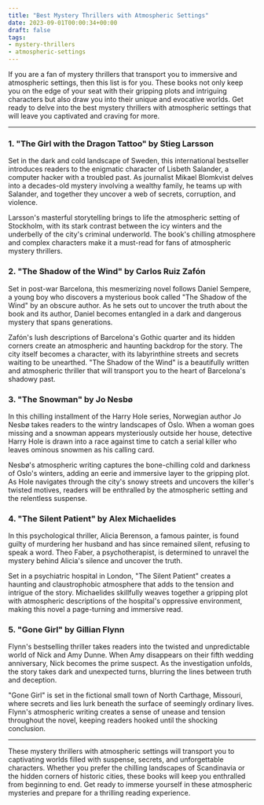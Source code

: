 ```yaml
---
title: "Best Mystery Thrillers with Atmospheric Settings"
date: 2023-09-01T00:00:34+00:00
draft: false
tags:
- mystery-thrillers
- atmospheric-settings
---
```


If you are a fan of mystery thrillers that transport you to immersive and atmospheric settings, then this list is for you. These books not only keep you on the edge of your seat with their gripping plots and intriguing characters but also draw you into their unique and evocative worlds. Get ready to delve into the best mystery thrillers with atmospheric settings that will leave you captivated and craving for more.

---

### 1. "The Girl with the Dragon Tattoo" by Stieg Larsson

Set in the dark and cold landscape of Sweden, this international bestseller introduces readers to the enigmatic character of Lisbeth Salander, a computer hacker with a troubled past. As journalist Mikael Blomkvist delves into a decades-old mystery involving a wealthy family, he teams up with Salander, and together they uncover a web of secrets, corruption, and violence.

Larsson's masterful storytelling brings to life the atmospheric setting of Stockholm, with its stark contrast between the icy winters and the underbelly of the city's criminal underworld. The book's chilling atmosphere and complex characters make it a must-read for fans of atmospheric mystery thrillers.

### 2. "The Shadow of the Wind" by Carlos Ruiz Zafón

Set in post-war Barcelona, this mesmerizing novel follows Daniel Sempere, a young boy who discovers a mysterious book called "The Shadow of the Wind" by an obscure author. As he sets out to uncover the truth about the book and its author, Daniel becomes entangled in a dark and dangerous mystery that spans generations.

Zafón's lush descriptions of Barcelona's Gothic quarter and its hidden corners create an atmospheric and haunting backdrop for the story. The city itself becomes a character, with its labyrinthine streets and secrets waiting to be unearthed. "The Shadow of the Wind" is a beautifully written and atmospheric thriller that will transport you to the heart of Barcelona's shadowy past.

### 3. "The Snowman" by Jo Nesbø

In this chilling installment of the Harry Hole series, Norwegian author Jo Nesbø takes readers to the wintry landscapes of Oslo. When a woman goes missing and a snowman appears mysteriously outside her house, detective Harry Hole is drawn into a race against time to catch a serial killer who leaves ominous snowmen as his calling card.

Nesbø's atmospheric writing captures the bone-chilling cold and darkness of Oslo's winters, adding an eerie and immersive layer to the gripping plot. As Hole navigates through the city's snowy streets and uncovers the killer's twisted motives, readers will be enthralled by the atmospheric setting and the relentless suspense.

### 4. "The Silent Patient" by Alex Michaelides

In this psychological thriller, Alicia Berenson, a famous painter, is found guilty of murdering her husband and has since remained silent, refusing to speak a word. Theo Faber, a psychotherapist, is determined to unravel the mystery behind Alicia's silence and uncover the truth.

Set in a psychiatric hospital in London, "The Silent Patient" creates a haunting and claustrophobic atmosphere that adds to the tension and intrigue of the story. Michaelides skillfully weaves together a gripping plot with atmospheric descriptions of the hospital's oppressive environment, making this novel a page-turning and immersive read.

### 5. "Gone Girl" by Gillian Flynn

Flynn's bestselling thriller takes readers into the twisted and unpredictable world of Nick and Amy Dunne. When Amy disappears on their fifth wedding anniversary, Nick becomes the prime suspect. As the investigation unfolds, the story takes dark and unexpected turns, blurring the lines between truth and deception.

"Gone Girl" is set in the fictional small town of North Carthage, Missouri, where secrets and lies lurk beneath the surface of seemingly ordinary lives. Flynn's atmospheric writing creates a sense of unease and tension throughout the novel, keeping readers hooked until the shocking conclusion.

---

These mystery thrillers with atmospheric settings will transport you to captivating worlds filled with suspense, secrets, and unforgettable characters. Whether you prefer the chilling landscapes of Scandinavia or the hidden corners of historic cities, these books will keep you enthralled from beginning to end. Get ready to immerse yourself in these atmospheric mysteries and prepare for a thrilling reading experience.